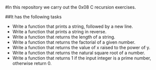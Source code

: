 #In this repository we carry out the 0x08 C recursion exercises.

##It has the following tasks

- Write a function that prints a string, followed by a new line.
- Write a function that prints a string in reverse.
- Write a function that returns the length of a string.
- Write a function that returns the factorial of a given number.
- Write a function that returns the value of x raised to the power of y.
- Write a function that returns the natural square root of a number.
- Write a function that returns 1 if the input integer is a prime number, otherwise return 0.
